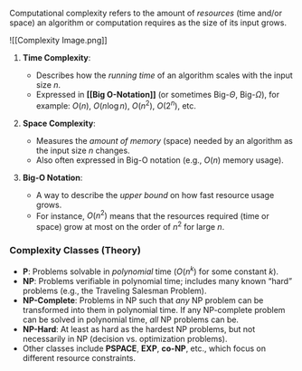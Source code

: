 
Computational complexity refers to the amount of *resources* (time and/or space) an algorithm or computation requires as the size of its input grows. 

![[Complexity Image.png]]

1. **Time Complexity**:  
   - Describes how the *running time* of an algorithm scales with the input size $n$.  
   - Expressed in **[[Big O-Notation]]** (or sometimes Big-$\Theta$, Big-$\Omega$), for example: $O(n)$, $O(n \log n)$, $O(n^2)$, $O(2^n)$, etc.

2. **Space Complexity**:  
   - Measures the *amount of memory* (space) needed by an algorithm as the input size $n$ changes.
   - Also often expressed in Big-O notation (e.g., $O(n)$ memory usage).

3. **Big-O Notation**:  
   - A way to describe the *upper bound* on how fast resource usage grows.  
   - For instance, $O(n^2)$ means that the resources required (time or space) grow at most on the order of $n^2$ for large $n$.
   
### Complexity Classes (Theory)

- **P**: Problems solvable in *polynomial* time ($O(n^k)$ for some constant $k$).
- **NP**: Problems verifiable in polynomial time; includes many known “hard” problems (e.g., the Traveling Salesman Problem).
- **NP-Complete**: Problems in NP such that *any* NP problem can be transformed into them in polynomial time. If any NP-complete problem can be solved in polynomial time, *all* NP problems can be.
- **NP-Hard**: At least as hard as the hardest NP problems, but not necessarily in NP (decision vs. optimization problems).
- Other classes include **PSPACE**, **EXP**, **co-NP**, etc., which focus on different resource constraints.
